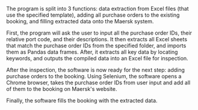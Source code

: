 The program is split into 3 functions: data extraction from Excel files (that use the specified template), adding all purchase orders to the existing booking, and filling extracted data onto the Maersk system.

First, the program will ask the user to input all the purchase order IDs, their relative port code, and their descriptions. It then extracts all Excel sheets that match the purchase order IDs from the specified folder, and imports them as Pandas data frames. After, it extracts all key data by locating keywords, and outputs the compiled data into an Excel file for inspection.

After the inspection, the software is now ready for the next step: adding purchase orders to the booking. Using Selenium, the software opens a Chrome browser, takes the purchase order IDs from user input and add all of them to the booking on Maersk's website.

Finally, the software fills the booking with the extracted data.
